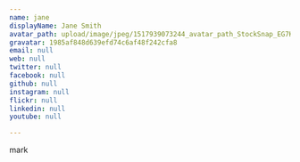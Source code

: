 ```yaml
---
name: jane
displayName: Jane Smith
avatar_path: upload/image/jpeg/1517939073244_avatar_path_StockSnap_EG7KI8FXPR.jpg
gravatar: 1985af848d639efd74c6af48f242cfa8
email: null
web: null
twitter: null
facebook: null
github: null
instagram: null
flickr: null
linkedin: null
youtube: null

---
```

mark
